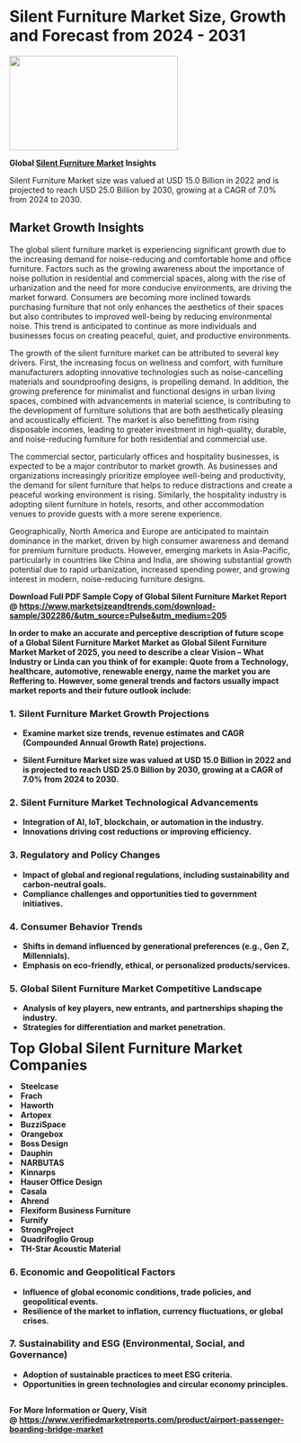 <H1>Silent Furniture Market Size, Growth and Forecast from 2024 - 2031</H1><img class="aligncenter size-medium wp-image-584254" src="https://thirdeyenews.in/wp-content/uploads/2024/09/Global-Market-Research-300x168.jpeg" alt="" width="300" height="168" /><p><strong>Global&nbsp;<a href="https://www.marketsizeandtrends.com/download-sample/302286/&amp;utm_source=Pulse&amp;utm_medium=205">Silent Furniture Market</a> Insights</strong></p><p>Silent Furniture Market size was valued at USD 15.0 Billion in 2022 and is projected to reach USD 25.0 Billion by 2030, growing at a CAGR of 7.0% from 2024 to 2030.</p><p><h2>Market Growth Insights</h2> <p>The global silent furniture market is experiencing significant growth due to the increasing demand for noise-reducing and comfortable home and office furniture. Factors such as the growing awareness about the importance of noise pollution in residential and commercial spaces, along with the rise of urbanization and the need for more conducive environments, are driving the market forward. Consumers are becoming more inclined towards purchasing furniture that not only enhances the aesthetics of their spaces but also contributes to improved well-being by reducing environmental noise. This trend is anticipated to continue as more individuals and businesses focus on creating peaceful, quiet, and productive environments.</p> <p><strong></strong></p> <p>The growth of the silent furniture market can be attributed to several key drivers. First, the increasing focus on wellness and comfort, with furniture manufacturers adopting innovative technologies such as noise-cancelling materials and soundproofing designs, is propelling demand. In addition, the growing preference for minimalist and functional designs in urban living spaces, combined with advancements in material science, is contributing to the development of furniture solutions that are both aesthetically pleasing and acoustically efficient. The market is also benefitting from rising disposable incomes, leading to greater investment in high-quality, durable, and noise-reducing furniture for both residential and commercial use.</p> <p>The commercial sector, particularly offices and hospitality businesses, is expected to be a major contributor to market growth. As businesses and organizations increasingly prioritize employee well-being and productivity, the demand for silent furniture that helps to reduce distractions and create a peaceful working environment is rising. Similarly, the hospitality industry is adopting silent furniture in hotels, resorts, and other accommodation venues to provide guests with a more serene experience.</p> <p>Geographically, North America and Europe are anticipated to maintain dominance in the market, driven by high consumer awareness and demand for premium furniture products. However, emerging markets in Asia-Pacific, particularly in countries like China and India, are showing substantial growth potential due to rapid urbanization, increased spending power, and growing interest in modern, noise-reducing furniture designs.</p> <p><strong></p><p><span class=""><strong>Download Full PDF Sample Copy of Global Silent Furniture Market Report</strong> @ <a href="https://www.marketsizeandtrends.com/download-sample/302286/&amp;utm_source=Pulse&amp;utm_medium=205" target="_blank">https://www.marketsizeandtrends.com/download-sample/302286/&amp;utm_source=Pulse&amp;utm_medium=205</a></span></p><p>In order to make an accurate and perceptive description of future scope of a Global&nbsp;Silent Furniture Market Market as Global&nbsp;Silent Furniture Market Market of 2025, you need to describe a clear Vision &ndash; What Industry or Linda can you think of for example: Quote from a Technology, healthcare, automotive, renewable energy, name the market you are Reffering to. However, some general trends and factors usually impact market reports and their future outlook include:</p><h3>1.&nbsp;<strong>Silent Furniture Market Growth Projections</strong></h3><ul><li>Examine market size trends, revenue estimates and CAGR (Compounded Annual Growth Rate) projections.</li><li><p>Silent Furniture Market size was valued at USD 15.0 Billion in 2022 and is projected to reach USD 25.0 Billion by 2030, growing at a CAGR of 7.0% from 2024 to 2030.</p></li></ul><h3>2.&nbsp;<strong>Silent Furniture Market Technological Advancements</strong></h3><ul><li>Integration of AI, IoT, blockchain, or automation in the industry.</li><li>Innovations driving cost reductions or improving efficiency.</li></ul><h3>3.&nbsp;<strong>Regulatory and Policy Changes</strong></h3><ul><li>Impact of global and regional regulations, including sustainability and carbon-neutral goals.</li><li>Compliance challenges and opportunities tied to government initiatives.</li></ul><h3>4.&nbsp;<strong>Consumer Behavior Trends</strong></h3><ul><li>Shifts in demand influenced by generational preferences (e.g., Gen Z, Millennials).</li><li>Emphasis on eco-friendly, ethical, or personalized products/services.</li></ul><h3>5.&nbsp;<strong>Global Silent Furniture Market Competitive Landscape</strong></h3><ul><li>Analysis of key players, new entrants, and partnerships shaping the industry.</li><li>Strategies for differentiation and market penetration.</li></ul><p data-pm-slice="1 1 []"><span style="color: inherit; font-family: inherit; font-size: 25px;">Top Global Silent Furniture Market Companies</span></p><div class="" data-test-id=""><p><li>Steelcase</li><li> Frach</li><li> Haworth</li><li> Artopex</li><li> BuzziSpace</li><li> Orangebox</li><li> Boss Design</li><li> Dauphin</li><li> NARBUTAS</li><li> Kinnarps</li><li> Hauser Office Design</li><li> Casala</li><li> Ahrend</li><li> Flexiform Business Furniture</li><li> Furnify</li><li> StrongProject</li><li> Quadrifoglio Group</li><li> TH-Star Acoustic Material</li></p></div><h3>6.&nbsp;<strong>Economic and Geopolitical Factors</strong></h3><ul><li>Influence of global economic conditions, trade policies, and geopolitical events.</li><li>Resilience of the market to inflation, currency fluctuations, or global crises.</li></ul><h3>7.&nbsp;<strong>Sustainability and ESG (Environmental, Social, and Governance)</strong></h3><ul><li>Adoption of sustainable practices to meet ESG criteria.</li><li>Opportunities in green technologies and circular economy principles.</li></ul><h2><strong style="font-size: 14px;">For More Information or Query, Visit @&nbsp;</strong><a style="background-color: #ffffff; font-size: 14px;" href="https://www.marketsizeandtrends.com/report/silent-furniture-market/" target="_blank">https://www.verifiedmarketreports.com/product/airport-passenger-boarding-bridge-market</a></h2>
